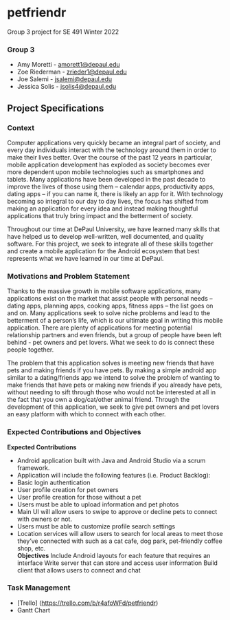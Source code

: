 # petfriendr
Group 3 project for SE 491 Winter 2022

### Group 3
- Amy Moretti - amorett1@depaul.edu
- Zoe Riederman - zrieder1@depaul.edu
- Joe Salemi - jsalemi@depaul.edu
- Jessica Solis - jsolis4@depaul.edu


## Project Specifications

### Context 	
Computer applications very quickly became an integral part of society, and every day individuals interact with the technology around them in order to make their lives better.  Over the course of the past 12 years in particular, mobile application development has exploded as society becomes ever more dependent upon mobile technologies such as smartphones and tablets.  Many applications have been developed in the past decade to improve the lives of those using them – calendar apps, productivity apps, dating apps – if you can name it, there is likely an app for it.  With technology becoming so integral to our day to day lives, the focus has shifted from making an application for every idea and instead making thoughtful applications that truly bring impact and the betterment of society.  

Throughout our time at DePaul University, we have learned many skills that have helped us to develop well-written, well documented, and quality software.  For this project, we seek to integrate all of these skills together and create a mobile application for the Android ecosystem that best represents what we have learned in our time at DePaul.

### Motivations and Problem Statement 
Thanks to the massive growth in mobile software applications, many applications exist on the market that assist people with personal needs – dating apps, planning apps, cooking apps, fitness apps – the list goes on and on. Many applications seek to solve niche problems and lead to the betterment of a person’s life, which is our ultimate goal in writing this mobile application.  There are plenty of applications for meeting potential relationship partners and even friends, but a group of people have been left behind - pet owners and pet lovers.  What we seek to do is connect these people together.

The problem that this application solves is meeting new friends that have pets and making friends if you have pets. By making a simple android app similar to a dating/friends app we intend to solve the problem of wanting to make friends that have pets or making new friends if you already have pets, without needing to sift through those who would not be interested at all in the fact that you own a dog/cat/other animal friend.  Through the development of this application, we seek to give pet owners and pet lovers an easy platform with which to connect with each other.

### Expected Contributions and Objectives
**Expected Contributions**
- Android application built with Java and Android Studio via a scrum framework.
- Application will include the following features (i.e. Product Backlog):
- Basic login authentication
- User profile creation for pet owners 
- User profile creation for those without a pet
- Users must be able to upload information and pet photos
- Main UI will allow users to swipe to approve or decline pets to connect with owners or not. 
- Users must be able to customize profile search settings
- Location services will allow users to search for local areas to meet those they’ve connected with such as a cat cafe, dog park, pet-friendly coffee shop, etc.  
**Objectives**
Include Android layouts for each feature that requires an interface
Write server that can store and access user information
Build client that allows users to connect and chat

### Task Management
- [Trello] (https://trello.com/b/r4afoWFd/petfriendr)
- Gantt Chart

